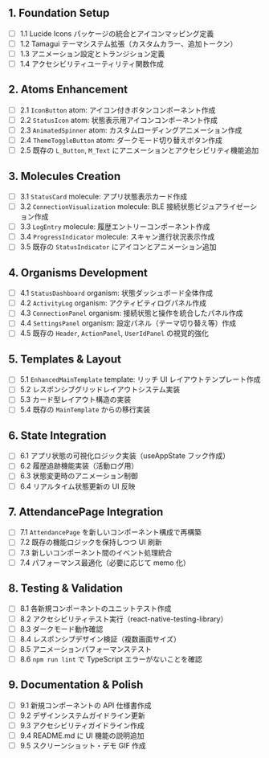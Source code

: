 ## 1. Foundation Setup

- [ ] 1.1 Lucide Icons パッケージの統合とアイコンマッピング定義
- [ ] 1.2 Tamagui テーマシステム拡張（カスタムカラー、追加トークン）
- [ ] 1.3 アニメーション設定とトランジション定義
- [ ] 1.4 アクセシビリティユーティリティ関数作成

## 2. Atoms Enhancement

- [ ] 2.1 `IconButton` atom: アイコン付きボタンコンポーネント作成
- [ ] 2.2 `StatusIcon` atom: 状態表示用アイコンコンポーネント作成
- [ ] 2.3 `AnimatedSpinner` atom: カスタムローディングアニメーション作成
- [ ] 2.4 `ThemeToggleButton` atom: ダークモード切り替えボタン作成
- [ ] 2.5 既存の `L_Button`, `M_Text` にアニメーションとアクセシビリティ機能追加

## 3. Molecules Creation

- [ ] 3.1 `StatusCard` molecule: アプリ状態表示カード作成
- [ ] 3.2 `ConnectionVisualization` molecule: BLE 接続状態ビジュアライゼーション作成
- [ ] 3.3 `LogEntry` molecule: 履歴エントリーコンポーネント作成
- [ ] 3.4 `ProgressIndicator` molecule: スキャン進行状況表示作成
- [ ] 3.5 既存の `StatusIndicator` にアイコンとアニメーション追加

## 4. Organisms Development

- [ ] 4.1 `StatusDashboard` organism: 状態ダッシュボード全体作成
- [ ] 4.2 `ActivityLog` organism: アクティビティログパネル作成
- [ ] 4.3 `ConnectionPanel` organism: 接続状態と操作を統合したパネル作成
- [ ] 4.4 `SettingsPanel` organism: 設定パネル（テーマ切り替え等）作成
- [ ] 4.5 既存の `Header`, `ActionPanel`, `UserIdPanel` の視覚的強化

## 5. Templates & Layout

- [ ] 5.1 `EnhancedMainTemplate` template: リッチ UI レイアウトテンプレート作成
- [ ] 5.2 レスポンシブグリッドレイアウトシステム実装
- [ ] 5.3 カード型レイアウト構造の実装
- [ ] 5.4 既存の `MainTemplate` からの移行実装

## 6. State Integration

- [ ] 6.1 アプリ状態の可視化ロジック実装（useAppState フック作成）
- [ ] 6.2 履歴追跡機能実装（活動ログ用）
- [ ] 6.3 状態変更時のアニメーション制御
- [ ] 6.4 リアルタイム状態更新の UI 反映

## 7. AttendancePage Integration

- [ ] 7.1 `AttendancePage` を新しいコンポーネント構成で再構築
- [ ] 7.2 既存の機能ロジックを保持しつつ UI 刷新
- [ ] 7.3 新しいコンポーネント間のイベント処理統合
- [ ] 7.4 パフォーマンス最適化（必要に応じて memo 化）

## 8. Testing & Validation

- [ ] 8.1 各新規コンポーネントのユニットテスト作成
- [ ] 8.2 アクセシビリティテスト実行（react-native-testing-library）
- [ ] 8.3 ダークモード動作確認
- [ ] 8.4 レスポンシブデザイン検証（複数画面サイズ）
- [ ] 8.5 アニメーションパフォーマンステスト
- [ ] 8.6 `npm run lint` で TypeScript エラーがないことを確認

## 9. Documentation & Polish

- [ ] 9.1 新規コンポーネントの API 仕様書作成
- [ ] 9.2 デザインシステムガイドライン更新
- [ ] 9.3 アクセシビリティガイドライン作成
- [ ] 9.4 README.md に UI 機能の説明追加
- [ ] 9.5 スクリーンショット・デモ GIF 作成
